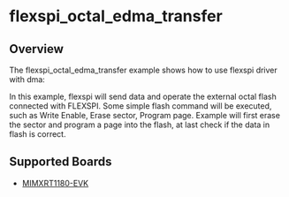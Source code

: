 # flexspi_octal_edma_transfer

## Overview
The flexspi_octal_edma_transfer example shows how to use flexspi driver with dma:

In this example, flexspi will send data and operate the external octal flash connected with FLEXSPI. Some simple flash command will
be executed, such as Write Enable, Erase sector, Program page.
Example will first erase the sector and program a page into the flash, at last check if the data in flash is correct.

## Supported Boards
- [MIMXRT1180-EVK](../../../../_boards/evkmimxrt1180/driver_examples/flexspi/octal/edma_transfer/example_board_readme.md)
